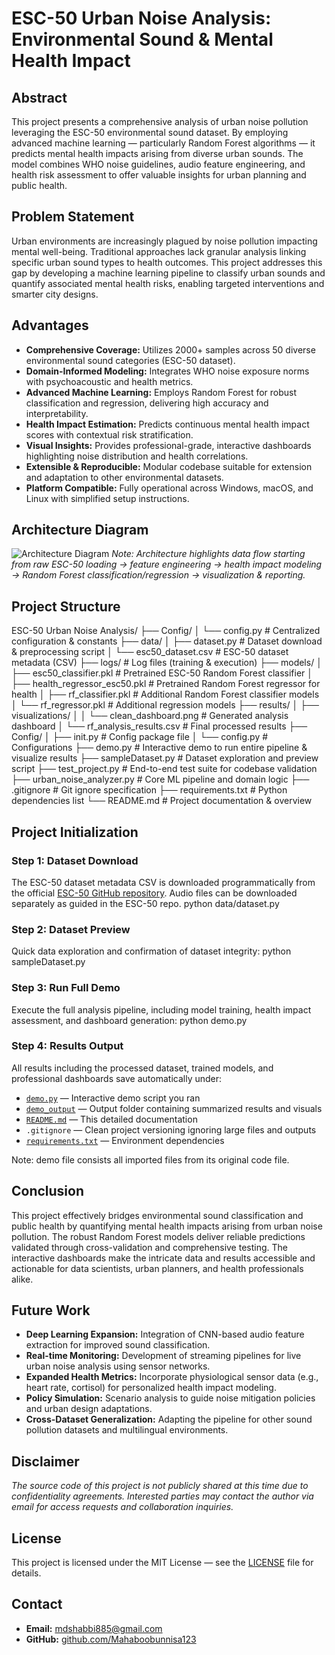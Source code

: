 # ESC-50 Urban Noise Analysis: Environmental Sound & Mental Health Impact

## Abstract
This project presents a comprehensive analysis of urban noise pollution leveraging the ESC-50 environmental sound dataset. By employing advanced machine learning — particularly Random Forest algorithms — it predicts mental health impacts arising from diverse urban sounds. The model combines WHO noise guidelines, audio feature engineering, and health risk assessment to offer valuable insights for urban planning and public health.

## Problem Statement
Urban environments are increasingly plagued by noise pollution impacting mental well-being. Traditional approaches lack granular analysis linking specific urban sound types to health outcomes. This project addresses this gap by developing a machine learning pipeline to classify urban sounds and quantify associated mental health risks, enabling targeted interventions and smarter city designs.

## Advantages
- **Comprehensive Coverage:** Utilizes 2000+ samples across 50 diverse environmental sound categories (ESC-50 dataset).
- **Domain-Informed Modeling:** Integrates WHO noise exposure norms with psychoacoustic and health metrics.
- **Advanced Machine Learning:** Employs Random Forest for robust classification and regression, delivering high accuracy and interpretability.
- **Health Impact Estimation:** Predicts continuous mental health impact scores with contextual risk stratification.
- **Visual Insights:** Provides professional-grade, interactive dashboards highlighting noise distribution and health correlations.
- **Extensible & Reproducible:** Modular codebase suitable for extension and adaptation to other environmental datasets.
- **Platform Compatible:** Fully operational across Windows, macOS, and Linux with simplified setup instructions.

## Architecture Diagram
![Architecture Diagram](./docs/architecture-diagram.png)
*Note: Architecture highlights data flow starting from raw ESC-50 loading → feature engineering → health impact modeling → Random Forest classification/regression → visualization & reporting.*

## Project Structure
ESC-50 Urban Noise Analysis/
├── Config/
│ └── config.py # Centralized configuration & constants
├── data/
│ ├── dataset.py # Dataset download & preprocessing script
│ └── esc50_dataset.csv # ESC-50 dataset metadata (CSV)
├── logs/ # Log files (training & execution)
├── models/
│ ├── esc50_classifier.pkl # Pretrained ESC-50 Random Forest classifier
│ ├── health_regressor_esc50.pkl # Pretrained Random Forest regressor for health
│ ├── rf_classifier.pkl # Additional Random Forest classifier models
│ └── rf_regressor.pkl # Additional regression models
├── results/
│ ├── visualizations/
│ │ └── clean_dashboard.png # Generated analysis dashboard
│ └── rf_analysis_results.csv # Final processed results
├── Config/
│ ├── init.py # Config package file
│ └── config.py # Configurations
├── demo.py # Interactive demo to run entire pipeline & visualize results
├── sampleDataset.py # Dataset exploration and preview script
├── test_project.py # End-to-end test suite for codebase validation
├── urban_noise_analyzer.py # Core ML pipeline and domain logic
├── .gitignore # Git ignore specification
├── requirements.txt # Python dependencies list
└── README.md # Project documentation & overview

## Project Initialization
### Step 1: Dataset Download
The ESC-50 dataset metadata CSV is downloaded programmatically from the official [ESC-50 GitHub repository](https://github.com/karolpiczak/ESC-50). Audio files can be downloaded separately as guided in the ESC-50 repo.
python data/dataset.py

### Step 2: Dataset Preview
Quick data exploration and confirmation of dataset integrity:
python sampleDataset.py

### Step 3: Run Full Demo
Execute the full analysis pipeline, including model training, health impact assessment, and dashboard generation:
python demo.py

### Step 4: Results Output
All results including the processed dataset, trained models, and professional dashboards save automatically under:

- [`demo.py`](./demo.py) — Interactive demo script you ran  
- [`demo_output`](./demo_output) — Output folder containing summarized results and visuals  
- [`README.md`](./README.md) — This detailed documentation  
- `.gitignore` — Clean project versioning ignoring large files and outputs  
- [`requirements.txt`](./requirements.txt) — Environment dependencies  

Note: demo file consists all imported files from its original code file.

## Conclusion
This project effectively bridges environmental sound classification and public health by quantifying mental health impacts arising from urban noise pollution. The robust Random Forest models deliver reliable predictions validated through cross-validation and comprehensive testing. The interactive dashboards make the intricate data and results accessible and actionable for data scientists, urban planners, and health professionals alike.

## Future Work

- **Deep Learning Expansion:** Integration of CNN-based audio feature extraction for improved sound classification.  
- **Real-time Monitoring:** Development of streaming pipelines for live urban noise analysis using sensor networks.  
- **Expanded Health Metrics:** Incorporate physiological sensor data (e.g., heart rate, cortisol) for personalized health impact modeling.  
- **Policy Simulation:** Scenario analysis to guide noise mitigation policies and urban design adaptations.  
- **Cross-Dataset Generalization:** Adapting the pipeline for other sound pollution datasets and multilingual environments.

## Disclaimer
*The source code of this project is not publicly shared at this time due to confidentiality agreements. Interested parties may contact the author via email for access requests and collaboration inquiries.*

## License
This project is licensed under the MIT License — see the [LICENSE](./LICENSE) file for details.

## Contact
- **Email:** mdshabbi885@gmail.com  
- **GitHub:** [github.com/Mahaboobunnisa123](https://github.com/Mahaboobunnisa123)  
